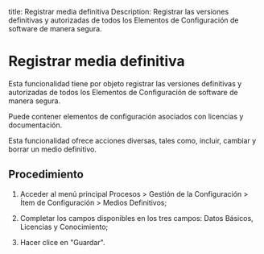 title: Registrar media definitiva
Description: Registrar las versiones definitivas y autorizadas de todos los Elementos de Configuración de software de manera segura.
# Registrar media definitiva


Esta funcionalidad tiene por objeto registrar las versiones definitivas y
autorizadas de todos los Elementos de Configuración de software de manera
segura.

Puede contener elementos de configuración asociados con licencias y
documentación.

Esta funcionalidad ofrece acciones diversas, tales como, incluir, cambiar y
borrar un medio definitivo.

Procedimiento
-----------------

1.  Acceder al menú principal Procesos \> Gestión de la Configuración \> Ítem de
    Configuración \> Medios Definitivos;

2.  Completar los campos disponibles en los tres campos: Datos Básicos,
    Licencias y Conocimiento;

3.  Hacer clice en "Guardar".




<!-- !!! tip "About"

    <b>Product/Version:</b> CITSmart | 8.00 &nbsp;&nbsp;
    <b>Updated:</b>01/24/2021 – Anna Martins
